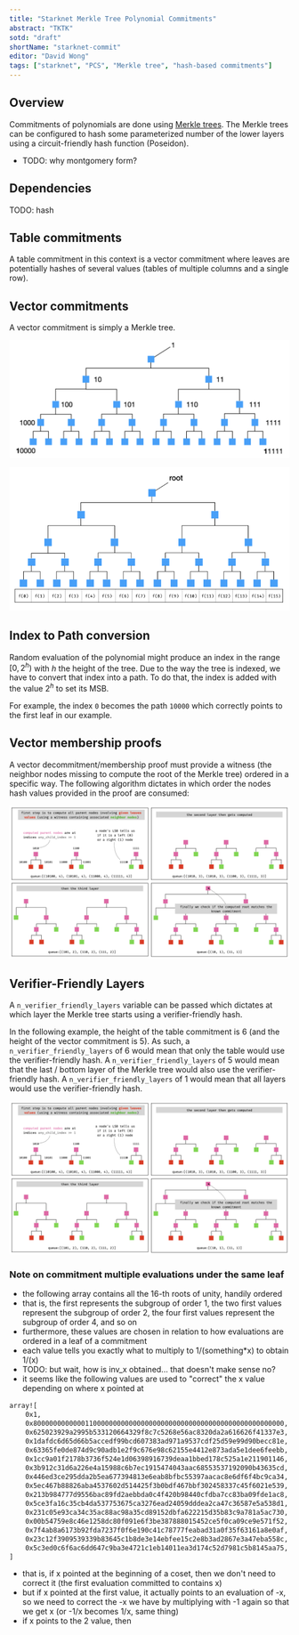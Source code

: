 ```yaml
---
title: "Starknet Merkle Tree Polynomial Commitments"
abstract: "TKTK"
sotd: "draft"
shortName: "starknet-commit"
editor: "David Wong"
tags: ["starknet", "PCS", "Merkle tree", "hash-based commitments"]
---
```


## Overview

Commitments of polynomials are done using [Merkle trees](). The Merkle trees can be configured to hash some parameterized number of the lower layers using a circuit-friendly hash function (Poseidon).

* TODO: why montgomery form?

## Dependencies

TODO: hash

## Table commitments

A table commitment in this context is a vector commitment where leaves are potentially hashes of several values (tables of multiple columns and a single row).

## Vector commitments

A vector commitment is simply a Merkle tree. 

![tree indexing](/img/starknet/fri/tree_indexing.png)

![vector commit](/img/starknet/fri/vector_commit.png)

## Index to Path conversion

Random evaluation of the polynomial might produce an index in the range $[0, 2^h)$ with $h$ the height of the tree. Due to the way the tree is indexed, we have to convert that index into a path. To do that, the index is added with the value $2^h$ to set its MSB.

For example, the index `0` becomes the path `10000` which correctly points to the first leaf in our example.

## Vector membership proofs

A vector decommitment/membership proof must provide a witness (the neighbor nodes missing to compute the root of the Merkle tree) ordered in a specific way. The following algorithm dictates in which order the nodes hash values provided in the proof are consumed:

![vector decommit](/img/starknet/fri/vector_decommit.png)

## Verifier-Friendly Layers

A `n_verifier_friendly_layers` variable can be passed which dictates at which layer the Merkle tree starts using a verifier-friendly hash.

In the following example, the height of the table commitment is $6$ (and the height of the vector commitment is $5$). As such, a `n_verifier_friendly_layers` of $6$ would mean that only the table would use the verifier-friendly hash. A `n_verifier_friendly_layers` of $5$ would mean that the last / bottom layer of the Merkle tree would also use the verifier-friendly hash. A `n_verifier_friendly_layers` of $1$ would mean that all layers would use the verifier-friendly hash.

![vector decommit](/img/starknet/fri/vector_decommit.png)

### Note on commitment multiple evaluations under the same leaf

* the following array contains all the 16-th roots of unity, handily ordered
* that is, the first represents the subgroup of order 1, the two first values represent the subgroup of order 2, the four first values represent the subgroup of order 4, and so on
* furthermore, these values are chosen in relation to how evaluations are ordered in a leaf of a commitment
* each value tells you exactly what to multiply to 1/(something*x) to obtain 1/(x)
* TODO: but wait, how is inv_x obtained... that doesn't make sense no?
* it seems like the following values are used to "correct" the x value depending on where x pointed at

```
array![
    0x1,
    0x800000000000011000000000000000000000000000000000000000000000000,
    0x625023929a2995b533120664329f8c7c5268e56ac8320da2a616626f41337e3,
    0x1dafdc6d65d66b5accedf99bcd607383ad971a9537cdf25d59e99d90becc81e,
    0x63365fe0de874d9c90adb1e2f9c676e98c62155e4412e873ada5e1dee6feebb,
    0x1cc9a01f2178b3736f524e1d06398916739deaa1bbed178c525a1e211901146,
    0x3b912c31d6a226e4a15988c6b7ec1915474043aac68553537192090b43635cd,
    0x446ed3ce295dda2b5ea677394813e6eab8bfbc55397aacac8e6df6f4bc9ca34,
    0x5ec467b88826aba4537602d514425f3b0bdf467bbf302458337c45f6021e539,
    0x213b984777d9556bac89fd2aebbda0c4f420b98440cfdba7cc83ba09fde1ac8,
    0x5ce3fa16c35cb4da537753675ca3276ead24059dddea2ca47c36587e5a538d1,
    0x231c05e93ca34c35ac88ac98a35cd89152dbfa622215d35b83c9a781a5ac730,
    0x00b54759e8c46e1258dc80f091e6f3be387888015452ce5f0ca09ce9e571f52,
    0x7f4ab8a6173b92fda7237f0f6e190c41c78777feabad31a0f35f63161a8e0af,
    0x23c12f3909539339b83645c1b8de3e14ebfee15c2e8b3ad2867e3a47eba558c,
    0x5c3ed0c6f6ac6dd647c9ba3e4721c1eb14011ea3d174c52d7981c5b8145aa75,
]
```

* that is, if x pointed at the beginning of a coset, then we don't need to correct it (the first evaluation committed to contains x)
* but if x pointed at the first value, it actually points to an evaluation of -x, so we need to correct the -x we have by multiplying with -1 again so that we get x (or -1/x becomes 1/x, same thing)
* if x points to the 2 value, then 